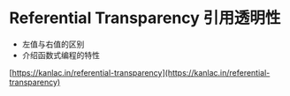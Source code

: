 # Referential Transparency 引用透明性

- 左值与右值的区别
- 介绍函数式编程的特性

[https://kanlac.in/referential-transparency](https://kanlac.in/referential-transparency)